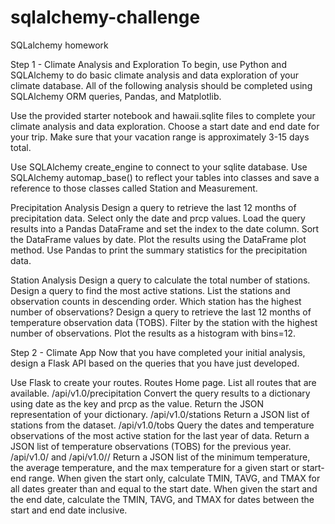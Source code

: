 # sqlalchemy-challenge
SQLalchemy homework


Step 1 - Climate Analysis and Exploration
To begin, use Python and SQLAlchemy to do basic climate analysis and data exploration of your climate database. All of the following analysis should be completed using SQLAlchemy ORM queries, Pandas, and Matplotlib.


Use the provided starter notebook and hawaii.sqlite files to complete your climate analysis and data exploration.
Choose a start date and end date for your trip. Make sure that your vacation range is approximately 3-15 days total.

Use SQLAlchemy create_engine to connect to your sqlite database.
Use SQLAlchemy automap_base() to reflect your tables into classes and save a reference to those classes called Station and Measurement.

Precipitation Analysis
Design a query to retrieve the last 12 months of precipitation data.
Select only the date and prcp values.
Load the query results into a Pandas DataFrame and set the index to the date column.
Sort the DataFrame values by date.
Plot the results using the DataFrame plot method.
Use Pandas to print the summary statistics for the precipitation data.

Station Analysis
Design a query to calculate the total number of stations.
Design a query to find the most active stations.
List the stations and observation counts in descending order.
Which station has the highest number of observations?
Design a query to retrieve the last 12 months of temperature observation data (TOBS).
Filter by the station with the highest number of observations.
Plot the results as a histogram with bins=12.


Step 2 - Climate App
Now that you have completed your initial analysis, design a Flask API based on the queries that you have just developed.

Use Flask to create your routes.
Routes
Home page.
List all routes that are available.
/api/v1.0/precipitation
Convert the query results to a dictionary using date as the key and prcp as the value.
Return the JSON representation of your dictionary.
/api/v1.0/stations
Return a JSON list of stations from the dataset.
/api/v1.0/tobs
Query the dates and temperature observations of the most active station for the last year of data.
Return a JSON list of temperature observations (TOBS) for the previous year.
/api/v1.0/<start> and /api/v1.0/<start>/<end>
Return a JSON list of the minimum temperature, the average temperature, and the max temperature for a given start or start-end range.
When given the start only, calculate TMIN, TAVG, and TMAX for all dates greater than and equal to the start date.
When given the start and the end date, calculate the TMIN, TAVG, and TMAX for dates between the start and end date inclusive.





